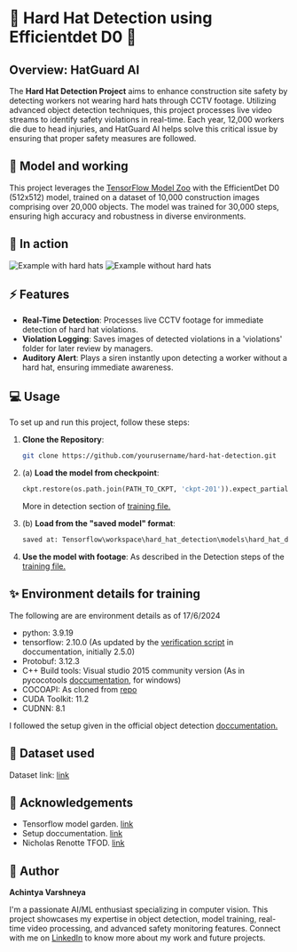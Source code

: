 # 🚧 Hard Hat Detection using Efficientdet D0 👷

## Overview: HatGuard AI
The **Hard Hat Detection Project** aims to enhance construction site safety by detecting workers not wearing hard hats through CCTV footage. Utilizing advanced object detection techniques, this project processes live video streams to identify safety violations in real-time. Each year, 12,000 workers die due to head injuries, and HatGuard AI helps solve this critical issue by ensuring that proper safety measures are followed.

## 🧠 Model and working
This project leverages the [TensorFlow Model Zoo](https://github.com/tensorflow/models/blob/master/research/object_detection/g3doc/tf2_detection_zoo.md) with the EfficientDet D0 (512x512) model, trained on a dataset of 10,000 construction images comprising over 20,000 objects. The model was trained for 30,000 steps, ensuring high accuracy and robustness in diverse environments.

## 🚀 In action

![Example with hard hats](example_with_hard_hats.gif)
![Example without hard hats](example_without_hard_hats.gif)


## ⚡ Features
- **Real-Time Detection**: Processes live CCTV footage for immediate detection of hard hat violations.
- **Violation Logging**: Saves images of detected violations in a 'violations' folder for later review by managers.
- **Auditory Alert**: Plays a siren instantly upon detecting a worker without a hard hat, ensuring immediate awareness.

## 💻 Usage
To set up and run this project, follow these steps:

1. **Clone the Repository**:
   ```bash
   git clone https://github.com/yourusername/hard-hat-detection.git
   ```
2. (a) **Load the model from checkpoint**:
    ```python
    ckpt.restore(os.path.join(PATH_TO_CKPT, 'ckpt-201')).expect_partial()
    ```
    More in detection section of [training file.](hard_hat_detection.ipynb)
2. (b) **Load from the "saved model" format**:
    ```python
    saved at: Tensorflow\workspace\hard_hat_detection\models\hard_hat_detector_efficientdet_d0_200k\export
    ```

3. **Use the model with footage**: As described in the Detection steps of the [training file.](hard_hat_detection.ipynb)

## ✨ Environment details for training
The following are are environment details as of 17/6/2024

- python: 3.9.19
- tensorflow: 2.10.0 (As updated by the [verification script](https://tensorflow-object-detection-api-tutorial.readthedocs.io/en/latest/install.html#test-your-installation) in doccumentation, initially 2.5.0)
- Protobuf: 3.12.3
- C++ Build tools: Visual studio 2015 community version (As in pycocotools [doccumentation](https://github.com/philferriere/cocoapi#this-clones-readme), for windows)
- COCOAPI: As cloned from [repo](https://github.com/philferriere/cocoapi)
- CUDA Toolkit: 11.2
- CUDNN: 8.1

I followed the setup given in the official object detection [doccumentation.](https://tensorflow-object-detection-api-tutorial.readthedocs.io/en/latest/)

## 📓 Dataset used

Dataset link: [link](https://universe.roboflow.com/universe-datasets/hard-hat-universe-0dy7t)

## 🙌 Acknowledgements

- Tensorflow model garden. [link](https://github.com/tensorflow/models/blob/master/research/object_detection/g3doc/tf2_detection_zoo.md)
- Setup doccumentation. [link](https://tensorflow-object-detection-api-tutorial.readthedocs.io/en/latest/)
- Nicholas Renotte TFOD. [link](https://github.com/nicknochnack/TFODCourse)

## 📝 Author

**Achintya Varshneya**

I'm a passionate AI/ML enthusiast specializing in computer vision. This project showcases my expertise in object detection, model training, real-time video processing, and advanced safety monitoring features. Connect with me on [LinkedIn](https://www.linkedin.com/in/achintya-varshneya-396296247/) to know more about my work and future projects.